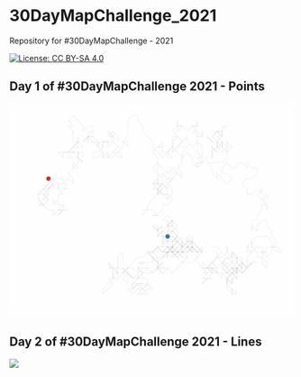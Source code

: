 # 30DayMapChallenge_2021
Repository for #30DayMapChallenge - 2021

[![License: CC BY-SA 4.0](https://img.shields.io/badge/License-CC%20BY--SA%204.0-lightgrey.svg)](https://creativecommons.org/licenses/by/4.0/)

## Day 1 of #30DayMapChallenge 2021 - Points
<img src=01_Points/01_Points_opt.gif width="600">

## Day 2 of #30DayMapChallenge 2021 - Lines
<img src=02_Lines/01_Lines.png width="600">